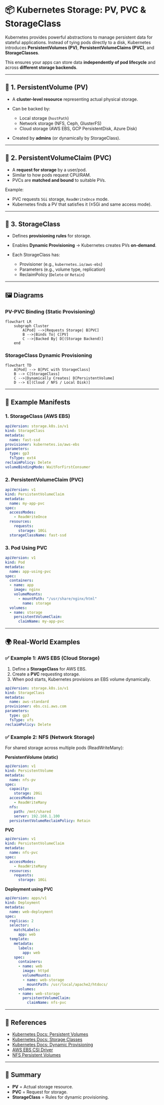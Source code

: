 # 📦 Kubernetes Storage: PV, PVC & StorageClass

Kubernetes provides powerful abstractions to manage persistent data for stateful applications. Instead of tying pods directly to a disk, Kubernetes introduces **PersistentVolumes (PV)**, **PersistentVolumeClaims (PVC)**, and **StorageClasses**.

This ensures your apps can store data **independently of pod lifecycle** and across **different storage backends**.

---

## 🔹 1. PersistentVolume (PV)

* A **cluster-level resource** representing actual physical storage.
* Can be backed by:

  * Local storage (`hostPath`)
  * Network storage (NFS, Ceph, GlusterFS)
  * Cloud storage (AWS EBS, GCP PersistentDisk, Azure Disk)
* Created by **admins** (or dynamically by StorageClass).

---

## 🔹 2. PersistentVolumeClaim (PVC)

* A **request for storage** by a user/pod.
* Similar to how pods request CPU/RAM.
* PVCs are **matched and bound** to suitable PVs.

Example:

* PVC requests `5Gi` storage, `ReadWriteOnce` mode.
* Kubernetes finds a PV that satisfies it (≥5Gi and same access mode).

---

## 🔹 3. StorageClass

* Defines **provisioning rules** for storage.
* Enables **Dynamic Provisioning** → Kubernetes creates PVs **on-demand**.
* Each StorageClass has:

  * Provisioner (e.g., `kubernetes.io/aws-ebs`)
  * Parameters (e.g., volume type, replication)
  * ReclaimPolicy (`Delete` or `Retain`)

---

## 🖼️ Diagrams

### PV-PVC Binding (Static Provisioning)

```mermaid
flowchart LR
    subgraph Cluster
        A[Pod] -->|Requests Storage| B[PVC]
        B -->|Binds To| C[PV]
        C -->|Backed By| D[(Storage Backend)]
    end
```

### StorageClass Dynamic Provisioning

```mermaid
flowchart TD
    A[Pod] --> B[PVC with StorageClass]
    B --> C[StorageClass]
    C -->|Dynamically Creates| D[PersistentVolume]
    D --> E[(Cloud / NFS / Local Disk)]
```

---

## 📄 Example Manifests

### 1. StorageClass (AWS EBS)

```yaml
apiVersion: storage.k8s.io/v1
kind: StorageClass
metadata:
  name: fast-ssd
provisioner: kubernetes.io/aws-ebs
parameters:
  type: gp3
  fsType: ext4
reclaimPolicy: Delete
volumeBindingMode: WaitForFirstConsumer
```

### 2. PersistentVolumeClaim (PVC)

```yaml
apiVersion: v1
kind: PersistentVolumeClaim
metadata:
  name: my-app-pvc
spec:
  accessModes:
    - ReadWriteOnce
  resources:
    requests:
      storage: 10Gi
  storageClassName: fast-ssd
```

### 3. Pod Using PVC

```yaml
apiVersion: v1
kind: Pod
metadata:
  name: app-using-pvc
spec:
  containers:
  - name: app
    image: nginx
    volumeMounts:
      - mountPath: "/usr/share/nginx/html"
        name: storage
  volumes:
  - name: storage
    persistentVolumeClaim:
      claimName: my-app-pvc
```

---

## 🌍 Real-World Examples

### ✅ Example 1: AWS EBS (Cloud Storage)

1. Define a **StorageClass** for AWS EBS.
2. Create a **PVC** requesting storage.
3. When pod starts, Kubernetes provisions an EBS volume dynamically.

```yaml
apiVersion: storage.k8s.io/v1
kind: StorageClass
metadata:
  name: aws-standard
provisioner: ebs.csi.aws.com
parameters:
  type: gp3
  fsType: xfs
reclaimPolicy: Delete
```

### ✅ Example 2: NFS (Network Storage)

For shared storage across multiple pods (ReadWriteMany):

**PersistentVolume (static)**

```yaml
apiVersion: v1
kind: PersistentVolume
metadata:
  name: nfs-pv
spec:
  capacity:
    storage: 20Gi
  accessModes:
    - ReadWriteMany
  nfs:
    path: /mnt/shared
    server: 192.168.1.100
  persistentVolumeReclaimPolicy: Retain
```

**PVC**

```yaml
apiVersion: v1
kind: PersistentVolumeClaim
metadata:
  name: nfs-pvc
spec:
  accessModes:
    - ReadWriteMany
  resources:
    requests:
      storage: 10Gi
```

**Deployment using PVC**

```yaml
apiVersion: apps/v1
kind: Deployment
metadata:
  name: web-deployment
spec:
  replicas: 2
  selector:
    matchLabels:
      app: web
  template:
    metadata:
      labels:
        app: web
    spec:
      containers:
      - name: web
        image: httpd
        volumeMounts:
        - name: web-storage
          mountPath: /usr/local/apache2/htdocs/
      volumes:
      - name: web-storage
        persistentVolumeClaim:
          claimName: nfs-pvc
```

---

## 🔗 References

* [Kubernetes Docs: Persistent Volumes](https://kubernetes.io/docs/concepts/storage/persistent-volumes/)
* [Kubernetes Docs: Storage Classes](https://kubernetes.io/docs/concepts/storage/storage-classes/)
* [Kubernetes Docs: Dynamic Provisioning](https://kubernetes.io/docs/concepts/storage/dynamic-provisioning/)
* [AWS EBS CSI Driver](https://github.com/kubernetes-sigs/aws-ebs-csi-driver)
* [NFS Persistent Volumes](https://kubernetes.io/docs/concepts/storage/volumes/#nfs)

---

## 🚀 Summary

* **PV** = Actual storage resource.
* **PVC** = Request for storage.
* **StorageClass** = Rules for dynamic provisioning.


